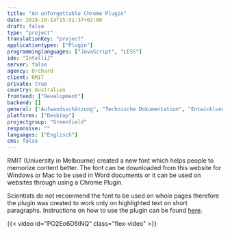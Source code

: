 ```yaml
---
title: "An unforgettable Chrome Plugin"
date: 2018-10-14T15:51:37+02:00
draft: false
type: "project"
translationKey: "project"
applicationtypes: ["Plugin"]
programminglanguages: ["JavaScript", "LESS"]
ide: "IntelliJ"
server: false
agency: Orchard
client: RMIT
private: true
country: Australien
frontend: ["Development"]
backend: []
general: ["Aufwandsschätzung", "Technische Dokumentation", "Entwicklung", "Deployment"]
platforms: ["Desktop"]
projectgroup: "Greenfield"
responsive: ""
languages: ["Englisch"]
cms: false
---
```

RMIT (University in Melbourne) created a new font which helps people to memorize content better. The font can be downloaded from this website for Windows or Mac to be used in Word documents or it can be used on websites through using a Chrome Plugin.

Scientists do not recommend the font to be used on whole pages therefore the plugin was created to work only on
 highlighted text on short paragraphs. Instructions on how to use the plugin can be found [here](https://chrome.google.com/webstore/detail/sans-forgetica-study-mode/jojbobbpjflbaekncckdbanjoakgpbbc?hl=en).

{{< video id="PO2Eo6D5tNQ" class="flex-video" >}}
